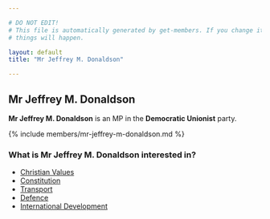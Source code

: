 ```yaml
---

# DO NOT EDIT!
# This file is automatically generated by get-members. If you change it, bad
# things will happen.

layout: default
title: "Mr Jeffrey M. Donaldson"

---
```


## Mr Jeffrey M. Donaldson

**Mr Jeffrey M. Donaldson** is an MP in the **Democratic Unionist** party.

{% include members/mr-jeffrey-m-donaldson.md %}

### What is Mr Jeffrey M. Donaldson interested in?


* [Christian Values](/interests/christian-values.html)
* [Constitution](/interests/constitution.html)
* [Transport](/interests/transport.html)
* [Defence](/interests/defence.html)
* [International Development](/interests/international-development.html)
